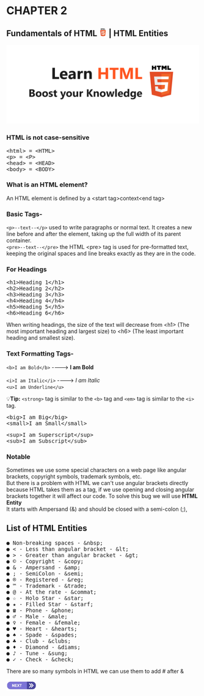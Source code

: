 # CHAPTER 2
## Fundamentals of HTML <img src="https://github.com/Ninja-Vikash/asset-cloud/blob/main/icon%20%26%20png/htmlLogo.png" height="20px" /> | HTML Entities

![Banner](https://github.com/Ninja-Vikash/asset-cloud/blob/main/assets%20-%20HTML/HTML.png)


### HTML is not case-sensitive
<pre>
&lthtml&gt = &ltHTML&gt
&ltp&gt = &ltP&gt
&lthead&gt = &ltHEAD&gt
&ltbody&gt = &ltBODY&gt
</pre>

### What is an HTML element?
   <p>An HTML element is defined by a &lt;start tag&gt;context&lt;end tag&gt;</p>
   
### Basic Tags-

`<p>--text--</p>` used to write paragraphs or normal text. It creates a new line before and after the element, taking up the full width of its parent container. <br>
`<pre>--text--</pre>` the HTML &lt;pre&gt; tag is used for pre-formatted text, keeping the original spaces and line breaks exactly as they are in the code.

### For Headings
<pre>
&lth1&gtHeading 1&lt/h1&gt
&lth2&gtHeading 2&lt/h2&gt
&lth3&gtHeading 3&lt/h3&gt
&lth4&gtHeading 4&lt/h4&gt
&lth5&gtHeading 5&lt/h5&gt
&lth6&gtHeading 6&lt/h6&gt
</pre>

<p>When writing headings, the size of the text will decrease from &lt;h1&gt; (The most important heading and largest size) to &lt;h6&gt; (The least important heading and smallest size). </p>

### Text Formatting Tags-

`<b>I am Bold</b>` ----> **I am Bold**    <br>     
`<i>I am Italic</i>` ----> _I am Italic_   <br>
`<u>I am Underline</u>`

💡<b>Tip:</b> `<strong>` tag is similar to the `<b>` tag and `<em>` tag is similar to the `<i>` tag.

<pre>
&ltbig&gtI am Big&lt/big&gt
&ltsmall&gtI am Small&lt/small&gt
</pre>

<pre>
&ltsup&gtI am Superscript&lt/sup&gt
&ltsub&gtI am Subscript&lt/sub&gt
</pre>
</ol>

### Notable 
Sometimes we use some special characters on a web page like angular brackets, copyright symbols, trademark symbols, etc. <br>
But there is a problem with HTML we can't use angular brackets directly because HTML takes them as a tag, if we use opening and closing angular brackets together it will affect our code. To solve this bug we will use **HTML Entity**
<br>It starts with Ampersand (&) and should be closed with a semi-colon (;), <br>

## List of HTML Entities
<pre>
● Non-breaking spaces - &amp;nbsp&semi;
● &lt; - Less than angular bracket - &amp;lt&semi;
● &gt; - Greater than angular bracket - &amp;gt&semi;
● &copy; - Copyright - &amp;copy&semi;
● &amp; - Ampersand - &amp;amp&semi;
● &semi; - SemiColon - &amp;semi&semi;
● &reg; - Registered - &amp;reg&semi;
● &trade; - Trademark - &amp;trade&semi;
● &commat; - At the rate - &amp;commat&semi;
● &star; - Holo Star - &amp;star&semi;
● &starf; - Filled Star - &amp;starf&semi;
● &phone; - Phone - &amp;phone&semi;
● &male; - Male - &amp;male&semi;
● &female; - Female - &amp;female&semi;
● &hearts; - Heart - &amp;hearts&semi;
● &spades; - Spade - &amp;spades&semi;
● &clubs; - Club - &amp;clubs&semi;
● &diams; - Diamond - &amp;diams&semi;
● &sung; - Tune - &amp;sung&semi;
● &check; - Check - &amp;check&semi;
</pre>

<p>There are so many symbols in HTML we can use them to add # after &</p>

<a href="https://github.com/Ninja-Vikash/HTML/tree/main/CHAPTER%203%20-%20Attributes">
   <img src="https://github.com/Ninja-Vikash/asset-cloud/blob/main/assets%20-%20HTML/next-removebg-preview.png" height="30px" />
</a>
